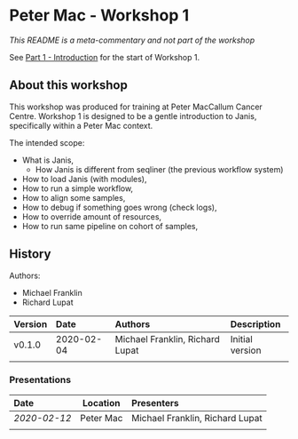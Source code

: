 # Peter Mac - Workshop 1

_This README is a meta-commentary and not part of the workshop_

See [Part 1 - Introduction](1-intro.md) for the start of Workshop 1.

## About this workshop

This workshop was produced for training at Peter MacCallum Cancer Centre. Workshop 1 is designed to be a gentle introduction to Janis, specifically within a Peter Mac context.

The intended scope:

- What is Janis, 
    - How Janis is different from seqliner (the previous workflow system)
- How to load Janis (with modules),
- How to run a simple workflow,
- How to align some samples,
- How to debug if something goes wrong (check logs),
- How to override amount of resources,
- How to run same pipeline on cohort of samples,


## History

Authors:

- Michael Franklin
- Richard Lupat


| Version 	|    Date    	|      Authors     	                | Description     	|
|:---------	|:----------	|:--------------------------------	|:-----------------	|
| v0.1.0  	| 2020-02-04 	| Michael Franklin, Richard Lupat 	| Initial version 	|
|         	|            	|                                 	|                 	|


### Presentations

| Date   	    |    Location    	|      Presenters     	            |
|:-----------	|:----------:	    |:--------------------------------	|
| _2020-02-12_ 	| Peter Mac 	    | Michael Franklin, Richard Lupat 	|
|         	    |                  	|                  	                |